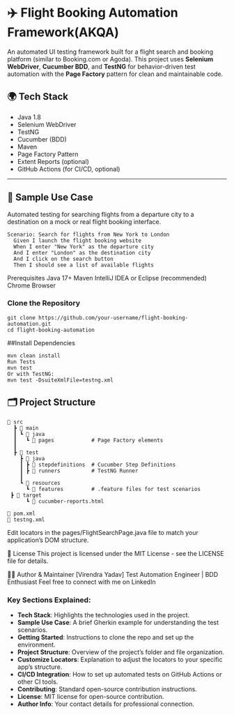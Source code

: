 # ✈️ Flight Booking Automation Framework(AKQA)

An automated UI testing framework built for a flight search and booking platform (similar to Booking.com or Agoda). This project uses **Selenium WebDriver**, **Cucumber BDD**, and **TestNG** for behavior-driven test automation with the **Page Factory** pattern for clean and maintainable code.

## 🌍 Tech Stack

- Java 1.8
- Selenium WebDriver
- TestNG
- Cucumber (BDD)
- Maven
- Page Factory Pattern
- Extent Reports (optional)
- GitHub Actions (for CI/CD, optional)

---
## 📸 Sample Use Case

Automated testing for searching flights from a departure city to a destination on a mock or real flight booking interface.

```gherkin
Scenario: Search for flights from New York to London
  Given I launch the flight booking website
  When I enter "New York" as the departure city
  And I enter "London" as the destination city
  And I click on the search button
  Then I should see a list of available flights
```

Prerequisites
Java 17+
Maven
IntelliJ IDEA or Eclipse (recommended)
Chrome Browser

### Clone the Repository
```
git clone https://github.com/your-username/flight-booking-automation.git
cd flight-booking-automation

```

##Install Dependencies
```
mvn clean install
Run Tests
mvn test
Or with TestNG:
mvn test -DsuiteXmlFile=testng.xml
```
## 🗂️ Project Structure
```
📁 src
  ┣ 📂 main
  ┃ ┗ 📂 java
  ┃   ┗ 📂 pages            # Page Factory elements
  ┃
  ┣ 📂 test
    ┣ 📂 java
    ┃ ┣ 📂 stepdefinitions  # Cucumber Step Definitions
    ┃ ┣ 📂 runners          # TestNG Runner
    ┃        
    ┗ 📂 resources
      ┗ 📂 features         # .feature files for test scenarios
 ┣ 📂 target
      ┗ 📂 cucumber-reports.html  

📄 pom.xml
📄 testng.xml

```
Edit locators in the pages/FlightSearchPage.java file to match your application’s DOM structure.


📜 License
This project is licensed under the MIT License - see the LICENSE file for details.

👨‍💻 Author & Maintainer
[Virendra Yadav]
Test Automation Engineer | BDD Enthusiast
Feel free to connect with me on LinkedIn


### Key Sections Explained:
- **Tech Stack**: Highlights the technologies used in the project.
- **Sample Use Case**: A brief Gherkin example for understanding the test scenarios.
- **Getting Started**: Instructions to clone the repo and set up the environment.
- **Project Structure**: Overview of the project’s folder and file organization.
- **Customize Locators**: Explanation to adjust the locators to your specific app’s structure.
- **CI/CD Integration**: How to set up automated tests on GitHub Actions or other CI tools.
- **Contributing**: Standard open-source contribution instructions.
- **License**: MIT license for open-source contribution.
- **Author Info**: Your contact details for professional connection.






